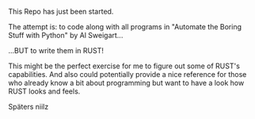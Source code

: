 This Repo has just been started.

The attempt is: to code along with all programs in "Automate the Boring Stuff with Python" by Al Sweigart...

...BUT to write them in RUST!

This might be the perfect exercise for me to figure out some of RUST's capabilities. And also could potentially provide a nice reference for those who already know a bit about programming but want to have a look how RUST looks and feels.

Späters
niilz